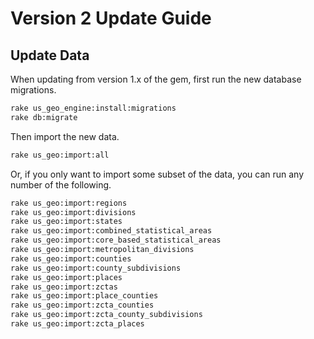 # Version 2 Update Guide

## Update Data

When updating from version 1.x of the gem, first run the new database migrations.

```bash
rake us_geo_engine:install:migrations
rake db:migrate
```

Then import the new data.

```bash
rake us_geo:import:all
```

Or, if you only want to import some subset of the data, you can run any number of the following.

```bash
rake us_geo:import:regions
rake us_geo:import:divisions
rake us_geo:import:states
rake us_geo:import:combined_statistical_areas
rake us_geo:import:core_based_statistical_areas
rake us_geo:import:metropolitan_divisions
rake us_geo:import:counties
rake us_geo:import:county_subdivisions
rake us_geo:import:places
rake us_geo:import:zctas
rake us_geo:import:place_counties
rake us_geo:import:zcta_counties
rake us_geo:import:zcta_county_subdivisions
rake us_geo:import:zcta_places
```
